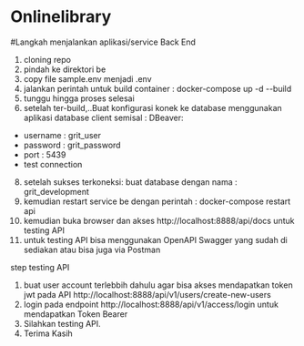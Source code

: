 # Onlinelibrary

#Langkah menjalankan aplikasi/service Back End
1. cloning repo 
2. pindah ke direktori be
3. copy file sample.env menjadi .env
4. jalankan perintah untuk build container : docker-compose up -d --build
5. tunggu hingga proses selesai
6. setelah ter-build,..Buat konfigurasi konek ke database menggunakan aplikasi database client semisal : DBeaver:
  - username  : grit_user
  - password : grit_password
  - port : 5439
  - test connection
8. setelah sukses terkoneksi: buat database dengan nama : grit_development
9. kemudian restart service be dengan perintah : docker-compose restart api
10. kemudian buka browser dan akses http://localhost:8888/api/docs untuk testing API
11. untuk testing API bisa menggunakan OpenAPI Swagger yang sudah di sediakan atau bisa juga via Postman


step testing API
1. buat user account terlebbih dahulu agar bisa akses mendapatkan token jwt pada API http://localhost:8888/api/v1/users/create-new-users
2. login pada endpoint http://localhost:8888/api/v1/access/login untuk mendapatkan Token Bearer
3. Silahkan testing API.
4. Terima Kasih
